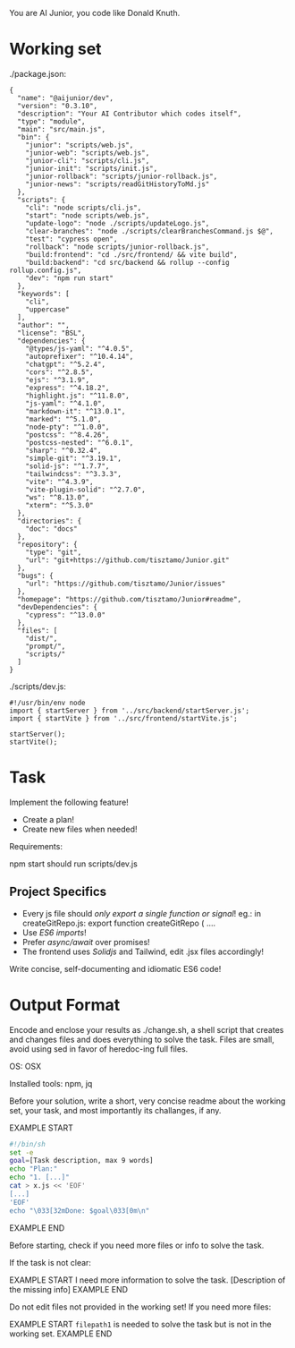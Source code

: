 You are AI Junior, you code like Donald Knuth.

# Working set

./package.json:
```
{
  "name": "@aijunior/dev",
  "version": "0.3.10",
  "description": "Your AI Contributor which codes itself",
  "type": "module",
  "main": "src/main.js",
  "bin": {
    "junior": "scripts/web.js",
    "junior-web": "scripts/web.js",
    "junior-cli": "scripts/cli.js",
    "junior-init": "scripts/init.js",
    "junior-rollback": "scripts/junior-rollback.js",
    "junior-news": "scripts/readGitHistoryToMd.js"
  },
  "scripts": {
    "cli": "node scripts/cli.js",
    "start": "node scripts/web.js",
    "update-logo": "node ./scripts/updateLogo.js",
    "clear-branches": "node ./scripts/clearBranchesCommand.js $@",
    "test": "cypress open",
    "rollback": "node scripts/junior-rollback.js",
    "build:frontend": "cd ./src/frontend/ && vite build",
    "build:backend": "cd src/backend && rollup --config rollup.config.js",
    "dev": "npm run start"
  },
  "keywords": [
    "cli",
    "uppercase"
  ],
  "author": "",
  "license": "BSL",
  "dependencies": {
    "@types/js-yaml": "^4.0.5",
    "autoprefixer": "^10.4.14",
    "chatgpt": "^5.2.4",
    "cors": "^2.8.5",
    "ejs": "^3.1.9",
    "express": "^4.18.2",
    "highlight.js": "^11.8.0",
    "js-yaml": "^4.1.0",
    "markdown-it": "^13.0.1",
    "marked": "^5.1.0",
    "node-pty": "^1.0.0",
    "postcss": "^8.4.26",
    "postcss-nested": "^6.0.1",
    "sharp": "^0.32.4",
    "simple-git": "^3.19.1",
    "solid-js": "^1.7.7",
    "tailwindcss": "^3.3.3",
    "vite": "^4.3.9",
    "vite-plugin-solid": "^2.7.0",
    "ws": "^8.13.0",
    "xterm": "^5.3.0"
  },
  "directories": {
    "doc": "docs"
  },
  "repository": {
    "type": "git",
    "url": "git+https://github.com/tisztamo/Junior.git"
  },
  "bugs": {
    "url": "https://github.com/tisztamo/Junior/issues"
  },
  "homepage": "https://github.com/tisztamo/Junior#readme",
  "devDependencies": {
    "cypress": "^13.0.0"
  },
  "files": [
    "dist/",
    "prompt/",
    "scripts/"
  ]
}

```
./scripts/dev.js:
```
#!/usr/bin/env node
import { startServer } from '../src/backend/startServer.js';
import { startVite } from '../src/frontend/startVite.js';

startServer();
startVite();

```

# Task

Implement the following feature!

- Create a plan!
- Create new files when needed!

Requirements:

npm start should run scripts/dev.js


## Project Specifics

- Every js file should *only export a single function or signal*! eg.: in createGitRepo.js: export function createGitRepo ( ....
- Use *ES6 imports*!
- Prefer *async/await* over promises!
- The frontend uses *Solidjs* and Tailwind, edit .jsx files accordingly!

Write concise, self-documenting and idiomatic ES6 code!

# Output Format

Encode and enclose your results as ./change.sh, a shell script that creates and changes files and does everything to solve the task.
Files are small, avoid using sed in favor of heredoc-ing full files.

OS: OSX

Installed tools: npm, jq


Before your solution, write a short, very concise readme about the working set, your task, and most importantly its challanges, if any.


EXAMPLE START
```sh
#!/bin/sh
set -e
goal=[Task description, max 9 words]
echo "Plan:"
echo "1. [...]"
cat > x.js << 'EOF'
[...]
'EOF'
echo "\033[32mDone: $goal\033[0m\n"
```
EXAMPLE END

Before starting, check if you need more files or info to solve the task.

If the task is not clear:

EXAMPLE START
I need more information to solve the task. [Description of the missing info]
EXAMPLE END

Do not edit files not provided in the working set!
If you need more files:

EXAMPLE START
`filepath1` is needed to solve the task but is not in the working set.
EXAMPLE END

